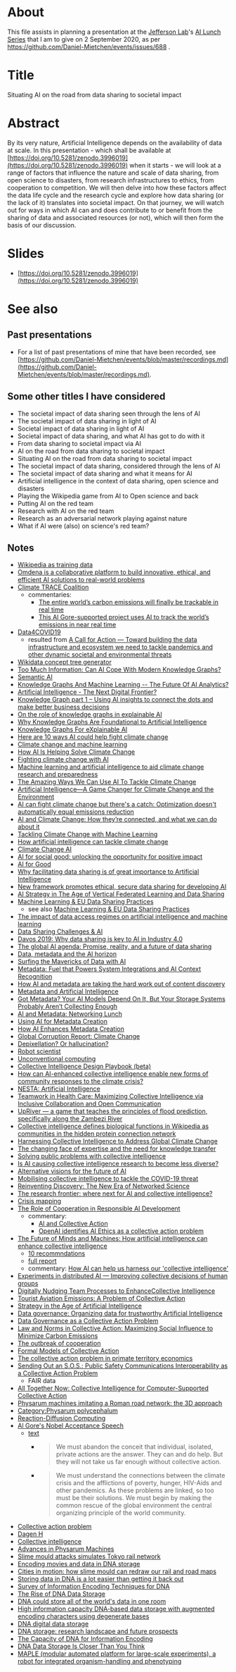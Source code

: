 # About

This file assists in planning a presentation at the [Jefferson Lab](https://www.jlab.org/)'s [AI Lunch Series](https://www.jlab.org/AI/lunch_series) that I am to give on 2 September 2020, as per https://github.com/Daniel-Mietchen/events/issues/688 .

# Title

Situating AI on the road from data sharing to societal impact

# Abstract

By its very nature, Artificial Intelligence depends on the availability of data at scale. In this presentation - which shall be available at [https://doi.org/10.5281/zenodo.3996019](https://doi.org/10.5281/zenodo.3996019) when it starts - we will look at a range of factors that influence the nature and scale of data sharing, from open science to disasters, from research infrastructures to ethics, from cooperation to competition. We will then delve into how these factors affect the data life cycle and the research cycle and explore how data sharing (or the lack of it) translates into societal impact. On that journey, we will watch out for ways in which AI can and does contribute to or benefit from the sharing of data and associated resources (or not), which will then form the basis of our discussion.

# Slides

* [https://doi.org/10.5281/zenodo.3996019](https://doi.org/10.5281/zenodo.3996019)

# See also

## Past presentations

* For a list of past presentations of mine that have been recorded, see [https://github.com/Daniel-Mietchen/events/blob/master/recordings.md](https://github.com/Daniel-Mietchen/events/blob/master/recordings.md).

## Some other titles I have considered

* The societal impact of data sharing seen through the lens of AI
* The societal impact of data sharing in light of AI
* Societal impact of data sharing in light of AI
* Societal impact of data sharing, and what AI has got to do with it
* From data sharing to societal impact via AI
* AI on the road from data sharing to societal impact
* Situating AI on the road from data sharing to societal impact
* The societal impact of data sharing, considered through the lens of AI
* The societal impact of data sharing and what it means for AI
* Artificial intelligence in the context of data sharing, open science and disasters
* Playing the Wikipedia game from AI to Open science and back
* Putting AI on the red team 
* Research with AI on the red team
* Research as an adversarial network playing against nature
* What if AI were (also) on science's red team?

## Notes

* [Wikipedia as training data](https://scholar.google.com/scholar?hl=en&as_sdt=0%2C5&q=%22training+data+*+wikipedia%22+OR+%22wikipedia+*+training+data%22&btnG=)
* [Omdena is a collaborative platform to build innovative, ethical, and efficient AI solutions to real-world problems](https://omdena.com/projects/#running_challenges)
* [Climate TRACE Coalition](https://www.climatetrace.org/)
  - commentaries:
    - [The entire world’s carbon emissions will finally be trackable in real time](https://www.vox.com/energy-and-environment/2020/7/16/21324662/climate-change-air-pollution-tracking-greenhouse-gas-emissions-trace-coalition)
    - [This Al Gore-supported project uses AI to track the world’s emissions in near real time](https://www.fastcompany.com/90527328/this-al-gore-supported-project-uses-ai-to-track-the-worlds-emissions-in-near-real-time)
* [Data4COVID19](https://data4covid19.org/)
  - resulted from [A Call for Action &mdash; Toward building the data infrastructure and ecosystem we need to tackle pandemics and other dynamic societal and environmental threats](https://medium.com/data-stewards-network/a-call-for-action-813669f32244)
* [Wikidata concept tree generator](https://observablehq.com/@repmax/wikidata-concept-tree-generator)
* [Too Much Information: Can AI Cope With Modern Knowledge Graphs?](https://iccl.inf.tu-dresden.de/w/images/2/23/Kroetzsch-AI-Knowledge-Graphs-ICFCA-2019.pdf)
* [Semantic AI](https://www.poolparty.biz/wp-content/uploads/2018/06/Semantic-AI-white-paper_en.pdf)
* [Knowledge Graphs And Machine Learning -- The Future Of AI Analytics?](https://web.archive.org/web/20190707141333if_/https://www.forbes.com/sites/bernardmarr/2019/06/26/knowledge-graphs-and-machine-learning-the-future-of-ai-analytics/)
* [Artificial Intelligence - The Next Digital Frontier?](https://web.archive.org/web/20200827133118/https://www.mckinsey.com/~/media/McKinsey/Industries/Advanced%20Electronics/Our%20Insights/How%20artificial%20intelligence%20can%20deliver%20real%20value%20to%20companies/MGI-Artificial-Intelligence-Discussion-paper.ashx)
* [Knowledge Graph part 1 – Using AI insights to connect the dots and make better business decisions](https://blackswantechnologies.ai/media-room/knowledge-graph-blog-1/)
* [On the role of knowledge graphs in explainable AI](https://doi.org/10.3233/SW-190374)
* [Why Knowledge Graphs Are Foundational to Artificial Intelligence](https://www.datanami.com/2018/03/20/why-knowledge-graphs-are-foundational-to-artificial-intelligence/)
* [Knowledge Graphs For eXplainable AI](https://towardsdatascience.com/knowledge-graphs-for-explainable-ai-dcd73c5c016)
* [Here are 10 ways AI could help fight climate change](https://www.technologyreview.com/2019/06/20/134864/ai-climate-change-machine-learning/)
* [Climate change and machine learning](https://theecologist.org/2020/jul/27/climate-change-and-machine-learning)
* [How AI Is Helping Solve Climate Change](https://www.smashingmagazine.com/2019/09/ai-climate-change/)
* [Fighting climate change with AI](https://itbrief.com.au/story/fighting-climate-change-with-ai)
* [Machine learning and artificial intelligence to aid climate change research and preparedness](https://doi.org/10.1088/1748-9326/ab4e55)
* [The Amazing Ways We Can Use AI To Tackle Climate Change](https://bernardmarr.com/default.asp?contentID=1360)
* [Artificial Intelligence—A Game Changer for Climate Change and the Environment](https://blogs.ei.columbia.edu/2018/06/05/artificial-intelligence-climate-environment/)
* [AI can fight climate change but there's a catch: Optimization doesn't automatically equal emissions reduction](https://www.zdnet.com/article/ai-can-fight-climate-change-but-theres-a-catch-optimization-doesnt-automatically-equal-emissions-reduction/)
* [AI and Climate Change: How they’re connected, and what we can do about it](https://medium.com/@AINowInstitute/ai-and-climate-change-how-theyre-connected-and-what-we-can-do-about-it-6aa8d0f5b32c)
* [Tackling Climate Change with Machine Learning](https://arxiv.org/abs/1906.05433)
* [How artificial intelligence can tackle climate change](https://www.nationalgeographic.com/environment/2019/07/artificial-intelligence-climate-change/)
* [Climate Change AI](https://www.climatechange.ai/)
* [AI for social good: unlocking the opportunity for positive impact](https://doi.org/10.1038/s41467-020-15871-z)
* [AI for Good](https://en.wikipedia.org/wiki/AI_for_Good)
* [Why facilitating data sharing is of great importance to Artificial Intelligence](https://datasharingcoalition.eu/2020/why-facilitating-data-sharing-is-of-great-importance-to-artificial-intelligence/)
* [New framework promotes ethical, secure data sharing for developing AI](https://www.healthimaging.com/topics/artificial-intelligence/framework-ethical-data-sharing-developing-ai)
* [AI Strategy in The Age of Vertical Federated Learning and Data Sharing](https://towardsdatascience.com/ai-strategy-in-the-age-of-vertical-federated-learning-and-data-sharing-9e9fff4bebc5)
* [Machine Learning & EU Data Sharing Practices](https://ttlfnews.wordpress.com/2020/03/24/machine-learning-eu-data-sharing-practices/)
  - see also [Machine Learning & EU Data Sharing Practices](https://ec.europa.eu/futurium/en/european-ai-alliance/machine-learning-eu-data-sharing-practices)
* [The impact of data access regimes on artificial intelligence and machine learning](https://ec.europa.eu/jrc/en/publication/eur-scientific-and-technical-research-reports/impact-data-access-regimes-artificial-intelligence-and-machine-learning)
* [Data Sharing Challenges & AI](https://www.pistoiaalliance.org/blog/datasharing_challenges__ai/)
* [Davos 2019: Why data sharing is key to AI in Industry 4.0](https://www.computerweekly.com/news/252456232/Davos-2019-Why-data-sharing-is-key-to-AI-in-Industry-40)
* [The global AI agenda: Promise, reality, and a future of data sharing](https://www.technologyreview.com/2020/03/26/950287/the-global-ai-agenda-promise-reality-and-a-future-of-data-sharing/)
* [Data, metadata and the AI horizon](https://www.cio.com/article/3256283/data-metadata-and-the-ai-horizon.html)
* [Surfing the Mavericks of Data with AI](https://blogs.informatica.com/2020/04/10/surfing-the-mavericks-of-data-with-ai/)
* [Metadata: Fuel that Powers System Integrations and AI Context Recognition](https://formtek.com/blog/metadata-fuel-that-powers-system-integrations-and-ai-context-recognition/)
* [How AI and metadata are taking the hard work out of content discovery](https://www.information-age.com/ai-metadata-taking-hard-work-content-discovery-123464651/)
* [Metadata and Artificial Intelligence](https://tech.ebu.ch/groups/mim)
* [Got Metadata? Your AI Models Depend On It, But Your Storage Systems Probably Aren’t Collecting Enough](https://aithority.com/guest-authors/got-metadata-your-ai-models-depend-on-it-but-your-storage-systems-probably-arent-collecting-enough/)
* [AI and Metadata: Networking Lunch](https://www.broadcastprojects.com/news/ai-and-metadata-networking-lunch)
* [Using AI for Metadata Creation](https://www.cmswire.com/information-management/using-ai-for-creating-metadata/)
* [How AI Enhances Metadata Creation](https://www.m-files.com/blog/how-artificial-intelligence-ai-enhances-metadata-creation/)
* [Global Corruption Report: Climate Change](https://www.transparency.org/en/publications/global-corruption-report-climate-change)
* [Depixellation? Or hallucination?](https://aiweirdness.com/post/622002033086578688/depixellation-or-hallucination)
* [Robot scientist](https://en.wikipedia.org/wiki/Robot_Scientist)
* [Unconventional computing](https://en.wikipedia.org/wiki/Unconventional_computing)
* [Collective Intelligence Design Playbook (beta)](https://www.nesta.org.uk/toolkit/collective-intelligence-design-playbook/)
* [How can AI-enhanced collective intelligence enable new forms of community responses to the climate crisis?](https://www.nesta.org.uk/project/how-can-ai-enhanced-collective-intelligence-enable-new-forms-community-responses-climate-crisis/)
* [NESTA: Artificial Intelligence](https://www.nesta.org.uk/project/artificial-intelligence/)
* [Teamwork in Health Care: Maximizing Collective Intelligence via Inclusive Collaboration and Open Communication](https://doi.org/10.1001/journalofethics.2016.18.9.stas2-1609)
* [UpRiver &mdash; a game that teaches the principles of flood prediction, specifically along the Zambezi River](https://elab.emerson.edu/projects/upriver)
* [Collective intelligence defines biological functions in Wikipedia as communities in the hidden protein connection network](https://doi.org/10.1371/JOURNAL.PCBI.1007652)
* [Harnessing Collective Intelligence to Address Global Climate Change](https://doi.org/10.1162/ITGG.2007.2.3.15)
* [The changing face of expertise and the need for knowledge transfer](https://doi.org/10.22323/2.16040303)
* [Solving public problems with collective intelligence](https://www.nesta.org.uk/blog/solving-public-problems-collective-intelligence/)
* [Is AI causing collective intelligence research to become less diverse?](https://www.nesta.org.uk/project-updates/ai-ci-researchmapping/)
* [Alternative visions for the future of AI](https://www.nesta.org.uk/blog/alternative-visions-future-ai/)
* [Mobilising collective intelligence to tackle the COVID-19 threat](https://www.nesta.org.uk/blog/mobilising-collective-intelligence-tackle-coronavirus-threat/)
* [Reinventing Discovery: The New Era of Networked Science](https://en.wikipedia.org/wiki/Reinventing_Discovery)
* [The research frontier: where next for AI and collective intelligence?](https://www.nesta.org.uk/blog/research-frontier-where-next-ai-and-collective-intelligence/)
* [Crisis mapping](https://en.wikipedia.org/wiki/Crisis_mapping)
* [The Role of Cooperation in Responsible AI Development](https://arxiv.org/abs/1907.04534)
  - commentary:
    - [AI and Collective Action](https://towardsdatascience.com/ai-and-collective-action-ce2c15632911)
    - [OpenAI identifies AI Ethics as a collective action problem](https://augmentedlawyer.com/2019/07/10/openai-identifies-ai-ethics-as-a-collective-action-problem/)
* [The Future of Minds and Machines: How artificial intelligence can enhance collective intelligence](https://www.nesta.org.uk/report/future-minds-and-machines/)
  - [10 recommndations](https://www.nesta.org.uk/report/future-minds-and-machines/10-recommendations/)
  - [full report](https://media.nesta.org.uk/documents/FINAL_The_future_of_minds_and_machines.pdf)
  - commentary: [How AI can help us harness our 'collective intelligence'](https://www.bbc.com/worklife/article/20200513-how-ai-can-help-us-harness-our-collective-intelligence)
* [Experiments in distributed AI &mdash; Improving collective decisions of human groups](https://www.nesta.org.uk/feature/ai-and-collective-intelligence-case-studies/experiments-distributed-ai-2/)
* [Digitally Nudging Team Processes to EnhanceCollective Intelligence](http://ci.acm.org/2019/assets/proceedings/CI_2019_paper_7.pdf)
* [Tourist Aviation Emissions: A Problem of Collective Action](https://doi.org/10.1177/0047287518769764)
* [Strategy in the Age of Artificial Intelligence](https://doi.org/10.1080/01402390.2015.1088838)
* [Data governance: Organizing data for trustworthy Artificial Intelligence](https://doi.org/10.1016/j.giq.2020.101493)
* [Data Governance as a Collective Action Problem](https://doi.org/10.1007/s10796-019-09923-z)
* [Law and Norms in Collective Action: Maximizing Social Influence to Minimize Carbon Emissions](https://escholarship.org/uc/item/7v78z9s3)
* [The outbreak of cooperation](https://doi.org/10.1080/0022250X.1993.9990112)
* [Formal Models of Collective Action](https://doi.org/10.1146/annurev.so.19.080193.001415)
* [The collective action problem in primate territory economics](https://doi.org/10.1098/rspb.2013.0081)
* [Sending Out an S.O.S.: Public Safety Communications Interoperability as a Collective Action Problem](https://www.repository.law.indiana.edu/fclj/vol59/iss3/2/)
  - FAIR data
* [All Together Now: Collective Intelligence for Computer-Supported Collective Action](https://doi.org/10.1109/SASOW.2015.7)
* [Physarum machines imitating a Roman road network: the 3D approach](https://doi.org/10.1038/s41598-017-06961-y)
* [Category:Physarum polycephalum](https://commons.wikimedia.org/wiki/Category:Physarum_polycephalum)
* [Reaction-Diffusion Computing](https://doi.org/10.1007/978-1-4614-1800-9_159)
* [Al Gore's Nobel Acceptance Speech](https://www.youtube.com/watch?v=ahN50abNc4s)
  - [text](https://www.huffpost.com/entry/read-al-gores-nobel-prize_n_76054)
    - > We must abandon the conceit that individual, isolated, private actions are the answer. They can and do help. But they will not take us far enough without collective action.
    - > We must understand the connections between the climate crisis and the afflictions of poverty, hunger, HIV-Aids and other pandemics.  As these problems are linked, so too must be their solutions.  We must begin by making the common rescue of the global environment the central organizing principle of the world community. 
* [Collective action problem](https://en.wikipedia.org/wiki/Collective_action_problem)
* [Dagen H](https://en.wikipedia.org/wiki/Dagen_H)
* [Collective intelligence](https://en.wikipedia.org/wiki/Collective_intelligence)
* [Advances in Physarum Machines](https://doi.org/10.1007/978-3-319-26662-6)
* [Slime mould attacks simulates Tokyo rail network](http://web.archive.org/web/20200902011610if_/https://www.discovermagazine.com/technology/slime-mould-attacks-simulates-tokyo-rail-network)
* [Encoding movies and data in DNA storage](https://doi.org/10.1109/ITA.2016.7888163)
* [Cities in motion: how slime mould can redraw our rail and road maps](https://www.theguardian.com/cities/2014/feb/18/slime-mould-rail-road-transport-routes)
* [Storing data in DNA is a lot easier than getting it back out](https://www.technologyreview.com/2018/01/26/145993/storing-data-in-dna-is-a-lot-easier-than-getting-it-back-out/)
* [Survey of Information Encoding Techniques for DNA](https://arxiv.org/abs/1906.11062)
* [The Rise of DNA Data Storage](https://www.wired.com/story/the-rise-of-dna-data-storage/)
* [DNA could store all of the world's data in one room](https://www.sciencemag.org/news/2017/03/dna-could-store-all-worlds-data-one-room)
* [High information capacity DNA-based data storage with augmented encoding characters using degenerate bases](https://doi.org/10.1038/s41598-019-43105-w)
* [DNA digital data storage](https://en.wikipedia.org/wiki/DNA_digital_data_storage)
* [DNA storage: research landscape and future prospects](https://doi.org/10.1093/nsr/nwaa007)
* [The Capacity of DNA for Information Encoding](https://doi.org/10.1007/11493785_25)
* [DNA Data Storage Is Closer Than You Think](https://www.scientificamerican.com/article/dna-data-storage-is-closer-than-you-think/)
* [MAPLE (modular automated platform for large-scale experiments), a robot for integrated organism-handling and phenotyping](https://dx.doi.org/10.7554%2FeLife.37166)

